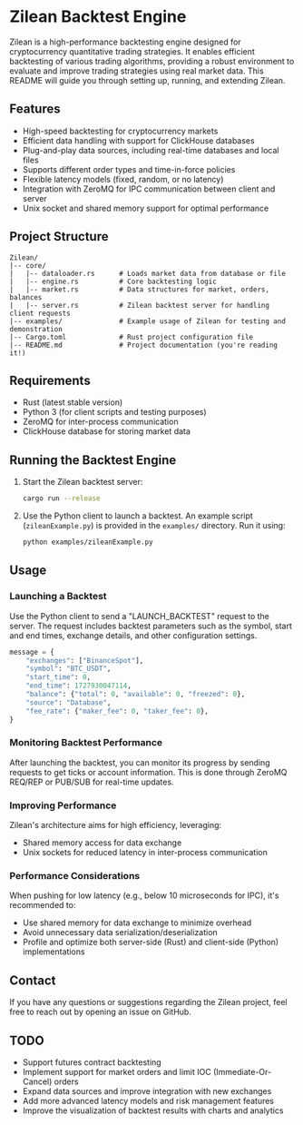 # Zilean Backtest Engine

Zilean is a high-performance backtesting engine designed for cryptocurrency quantitative trading strategies. It enables efficient backtesting of various trading algorithms, providing a robust environment to evaluate and improve trading strategies using real market data. This README will guide you through setting up, running, and extending Zilean.

## Features
- High-speed backtesting for cryptocurrency markets
- Efficient data handling with support for ClickHouse databases
- Plug-and-play data sources, including real-time databases and local files
- Supports different order types and time-in-force policies
- Flexible latency models (fixed, random, or no latency)
- Integration with ZeroMQ for IPC communication between client and server
- Unix socket and shared memory support for optimal performance

## Project Structure
```
Zilean/
|-- core/
|   |-- dataloader.rs      # Loads market data from database or file
|   |-- engine.rs          # Core backtesting logic
|   |-- market.rs          # Data structures for market, orders, balances
|   |-- server.rs          # Zilean backtest server for handling client requests
|-- examples/              # Example usage of Zilean for testing and demonstration
|-- Cargo.toml             # Rust project configuration file
|-- README.md              # Project documentation (you're reading it!)
```

## Requirements
- Rust (latest stable version)
- Python 3 (for client scripts and testing purposes)
- ZeroMQ for inter-process communication
- ClickHouse database for storing market data

## Running the Backtest Engine
1. Start the Zilean backtest server:
   ```bash
   cargo run --release
   ```
2. Use the Python client to launch a backtest. An example script (`zileanExample.py`) is provided in the `examples/` directory. Run it using:
   ```bash
   python examples/zileanExample.py
   ```

## Usage
### Launching a Backtest
Use the Python client to send a "LAUNCH_BACKTEST" request to the server. The request includes backtest parameters such as the symbol, start and end times, exchange details, and other configuration settings.

```python
message = {
    "exchanges": ["BinanceSpot"],
    "symbol": "BTC_USDT",
    "start_time": 0,
    "end_time": 1727930047114,
    "balance": {"total": 0, "available": 0, "freezed": 0},
    "source": "Database",
    "fee_rate": {"maker_fee": 0, "taker_fee": 0},
}
```

### Monitoring Backtest Performance
After launching the backtest, you can monitor its progress by sending requests to get ticks or account information. This is done through ZeroMQ REQ/REP or PUB/SUB for real-time updates.

### Improving Performance
Zilean's architecture aims for high efficiency, leveraging:
- Shared memory access for data exchange
- Unix sockets for reduced latency in inter-process communication

### Performance Considerations
When pushing for low latency (e.g., below 10 microseconds for IPC), it's recommended to:
- Use shared memory for data exchange to minimize overhead
- Avoid unnecessary data serialization/deserialization
- Profile and optimize both server-side (Rust) and client-side (Python) implementations


## Contact
If you have any questions or suggestions regarding the Zilean project, feel free to reach out by opening an issue on GitHub.

## TODO
- Support futures contract backtesting
- Implement support for market orders and limit IOC (Immediate-Or-Cancel) orders
- Expand data sources and improve integration with new exchanges
- Add more advanced latency models and risk management features
- Improve the visualization of backtest results with charts and analytics

